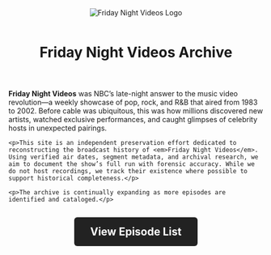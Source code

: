<header>
  <img src="PATH_TO_LOGO_IMAGE" alt="Friday Night Videos Logo" style="text-align: center;max-width: 300px; margin-bottom: 1em;">
  <h1>Friday Night Videos Archive</h1>
</header>

  <section>
    <p><strong>Friday Night Videos</strong> was NBC’s late-night answer to the music video revolution—a weekly showcase of pop, rock, and R&B that aired from 1983 to 2002. Before cable was ubiquitous, this was how millions discovered new artists, watched exclusive performances, and caught glimpses of celebrity hosts in unexpected pairings.</p>

    <p>This site is an independent preservation effort dedicated to reconstructing the broadcast history of <em>Friday Night Videos</em>. Using verified air dates, segment metadata, and archival research, we aim to document the show’s full run with forensic accuracy. While we do not host recordings, we track their existence where possible to support historical completeness.</p>

    <p>The archive is continually expanding as more episodes are identified and cataloged.</p>
  </section>


<div style="text-align: center; margin-top: 2em;">
  <a href="/fnv-archive/episodes" style="
    display: inline-block;
    font-size: 1.5em;
    font-weight: bold;
    padding: 0.75em 1.5em;
    background-color: #222;
    color: #fff;
    text-decoration: none;
    border-radius: 6px;
    transition: background-color 0.3s ease;
  " onmouseover="this.style.backgroundColor='#444'" onmouseout="this.style.backgroundColor='#222'">
    View Episode List
  </a>
</div>
